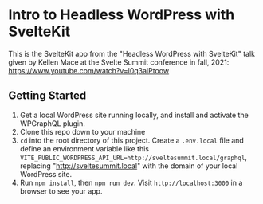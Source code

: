 # Intro to Headless WordPress with SvelteKit

This is the SvelteKit app from the "Headless WordPress with SvelteKit" talk given by Kellen Mace at the Svelte Summit conference in fall, 2021: https://www.youtube.com/watch?v=l0q3alPtoow

## Getting Started

1. Get a local WordPress site running locally, and install and activate the WPGraphQL plugin.
1. Clone this repo down to your machine
1. `cd` into the root directory of this project. Create a `.env.local` file and define an environment variable like this `VITE_PUBLIC_WORDPRESS_API_URL=http://sveltesummit.local/graphql`, replacing "http://sveltesummit.local" with the domain of your local WordPress site.
1. Run `npm install`, then `npm run dev`. Visit `http://localhost:3000` in a browser to see your app.
